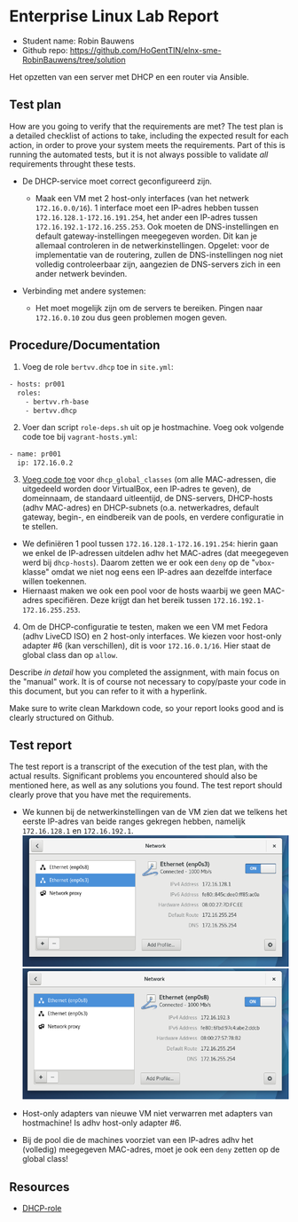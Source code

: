 # Enterprise Linux Lab Report

- Student name: Robin Bauwens
- Github repo: <https://github.com/HoGentTIN/elnx-sme-RobinBauwens/tree/solution>

Het opzetten van een server met DHCP en een router via Ansible.

## Test plan

How are you going to verify that the requirements are met? The test plan is a detailed checklist of actions to take, including the expected result for each action, in order to prove your system meets the requirements. Part of this is running the automated tests, but it is not always possible to validate *all* requirements throught these tests.


- De DHCP-service moet correct geconfigureerd zijn.
  - Maak een VM met 2 host-only interfaces (van het netwerk `172.16.0.0/16`). 1 interface moet een IP-adres hebben tussen `172.16.128.1-172.16.191.254`, het ander een IP-adres tussen `172.16.192.1-172.16.255.253`. Ook moeten de DNS-instellingen en default gateway-instellingen meegegeven worden. Dit kan je allemaal controleren in de netwerkinstellingen. Opgelet: voor de implementatie van de routering, zullen de DNS-instellingen nog niet volledig controleerbaar zijn, aangezien de DNS-servers zich in een ander netwerk bevinden.
 
- Verbinding met andere systemen:
  - Het moet mogelijk zijn om de servers te bereiken. Pingen naar `172.16.0.10` zou dus geen problemen mogen geven.
  
  

## Procedure/Documentation

1. Voeg de role `bertvv.dhcp` toe in `site.yml`:
```
- hosts: pr001
  roles:
    - bertvv.rh-base
    - bertvv.dhcp
```
2. Voer dan script `role-deps.sh` uit op je hostmachine. Voeg ook volgende code toe bij `vagrant-hosts.yml`:
```
- name: pr001
  ip: 172.16.0.2
```

3. [Voeg code toe](https://github.com/HoGentTIN/elnx-sme-RobinBauwens/blob/solution/ansible/host_vars/pr001.yml) voor `dhcp_global_classes` (om alle MAC-adressen, die uitgedeeld worden door VirtualBox, een IP-adres te geven), de domeinnaam, de standaard uitleentijd, de DNS-servers, DHCP-hosts (adhv MAC-adres) en DHCP-subnets (o.a. netwerkadres, default gateway, begin-, en eindbereik van de pools, en verdere configuratie in te stellen. 
  - We definiëren 1 pool tussen `172.16.128.1-172.16.191.254`: hierin gaan we enkel de IP-adressen uitdelen adhv het MAC-adres (dat meegegeven werd bij `dhcp-hosts`). Daarom zetten we er ook een `deny` op de "`vbox`-klasse" omdat we niet nog eens een IP-adres aan dezelfde interface willen toekennen. 
  - Hiernaast maken we ook een pool voor de hosts waarbij we geen MAC-adres specifiëren. Deze krijgt dan het bereik tussen `172.16.192.1-172.16.255.253`.

4. Om de DHCP-configuratie te testen, maken we een VM met Fedora (adhv LiveCD ISO) en 2 host-only interfaces. We kiezen voor host-only adapter #6 (kan verschillen), dit is voor `172.16.0.1/16`. Hier staat de global class dan op `allow`.



Describe *in detail* how you completed the assignment, with main focus on the "manual" work. It is of course not necessary to copy/paste your code in this document, but you can refer to it with a hyperlink.

Make sure to write clean Markdown code, so your report looks good and is clearly structured on Github.

## Test report

The test report is a transcript of the execution of the test plan, with the actual results. Significant problems you encountered should also be mentioned here, as well as any solutions you found. The test report should clearly prove that you have met the requirements.

- We kunnen bij de netwerkinstellingen van de VM zien dat we telkens het eerste IP-adres van beide ranges gekregen hebben, namelijk `172.16.128.1` en `172.16.192.1`.
![Netwerkinstellingen](img/04/1.PNG)
![Netwerkinstellingen](img/04/2.PNG)

- Host-only adapters van nieuwe VM niet verwarren met adapters van hostmachine! Is adhv host-only adapter #6.
- Bij de pool die de machines voorziet van een IP-adres adhv het (volledig) meegegeven MAC-adres, moet je ook een `deny` zetten op de global class!

## Resources
- [DHCP-role](https://github.com/bertvv/ansible-role-dhcp/tree/tests)
